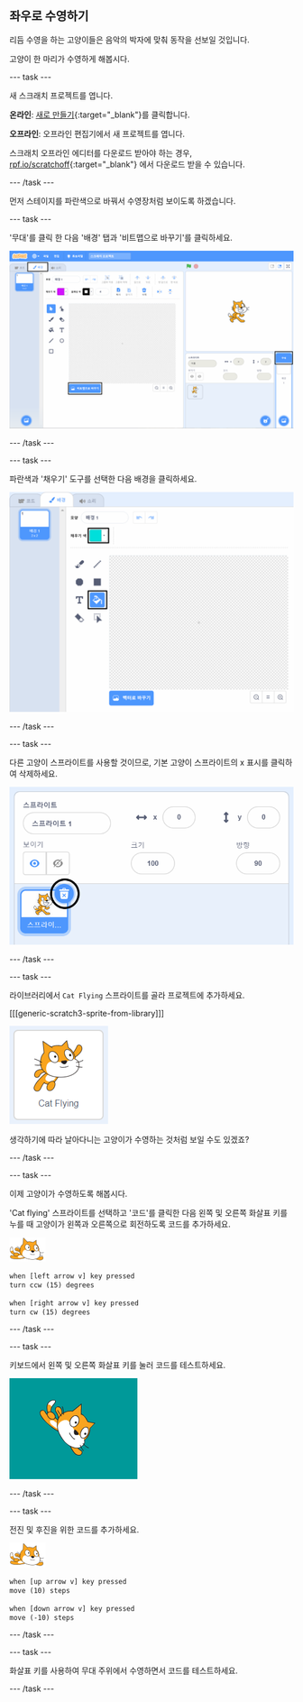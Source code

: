 ## 좌우로 수영하기

리듬 수영을 하는 고양이들은 음악의 박자에 맞춰 동작을 선보일 것입니다.

고양이 한 마리가 수영하게 해봅시다.

--- task ---

새 스크래치 프로젝트를 엽니다.

**온라인**: [새로 만들기](https://rpf.io/scratchnew){:target="_blank"}를 클릭합니다.

**오프라인**: 오프라인 편집기에서 새 프로젝트를 엽니다.

스크래치 오프라인 에디터를 다운로드 받아야 하는 경우, [rpf.io/scratchoff](https://rpf.io/scratchoff){:target="_blank"} 에서 다운로드 받을 수 있습니다.

--- /task ---

먼저 스테이지를 파란색으로 바꿔서 수영장처럼 보이도록 하겠습니다.

--- task ---

'무대'를 클릭 한 다음 '배경' 탭과 '비트맵으로 바꾸기'를 클릭하세요.

![무대, 배경이 있는 스크래치 화면 및 비트맵으로 바꾸기 버튼(강조 표시됨)](images/swim-select-backdrop.png)

--- /task ---

--- task ---

파란색과 '채우기' 도구를 선택한 다음 배경을 클릭하세요.

![배경 탭 및 채우기 도구가 선택된 모습](images/swim-fill.png)

--- /task ---

--- task ---

다른 고양이 스프라이트를 사용할 것이므로, 기본 고양이 스프라이트의 x 표시를 클릭하여 삭제하세요.

![삭제 메뉴가 선택된 모습](images/swim-delete.png)

--- /task ---

--- task ---

라이브러리에서 `Cat Flying` 스프라이트를 골라 프로젝트에 추가하세요.

[[[generic-scratch3-sprite-from-library]]]

![Cat Flying 스프라이트(강조 표시됨)](images/swim-sprite.png)

생각하기에 따라 날아다니는 고양이가 수영하는 것처럼 보일 수도 있겠죠?

--- /task ---

--- task ---

이제 고양이가 수영하도록 해봅시다.

'Cat flying' 스프라이트를 선택하고 '코드'를 클릭한 다음 왼쪽 및 오른쪽 화살표 키를 누를 때 고양이가 왼쪽과 오른쪽으로 회전하도록 코드를 추가하세요.

![수영하는 고양이 스프라이트](images/swimmer-sprite.png)

```blocks3
when [left arrow v] key pressed
turn ccw (15) degrees

when [right arrow v] key pressed
turn cw (15) degrees
```

--- /task ---

--- task ---

키보드에서 왼쪽 및 오른쪽 화살표 키를 눌러 코드를 테스트하세요.

![오른쪽으로 회전된 고양이 스프라이트](images/swim-right.png)

--- /task ---

--- task ---

전진 및 후진을 위한 코드를 추가하세요.

![수영하는 고양이 스프라이트](images/swimmer-sprite.png)

```blocks3
when [up arrow v] key pressed
move (10) steps

when [down arrow v] key pressed
move (-10) steps 
```

--- /task ---

--- task ---

화살표 키를 사용하여 무대 주위에서 수영하면서 코드를 테스트하세요.

--- /task ---
